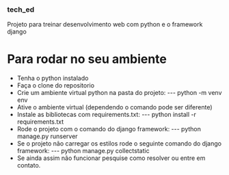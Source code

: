 ### tech_ed
Projeto para treinar desenvolvimento web com python e o framework django
# Para rodar no seu ambiente 
- Tenha o python instalado
- Faça o clone do repositorio
- Crie um ambiente virtual python na pasta do projeto:
--- python -m venv env
- Ative o ambiente virtual (dependendo o comando pode ser diferente)
- Instale as bibliotecas com requirements.txt:
--- python install -r requirements.txt
- Rode o projeto com o comando do django framework:
--- python manage.py runserver
- Se o projeto não carregar os estilos rode o seguinte comando do django framework:
--- python manage.py collectstatic
- Se ainda assim não funcionar pesquise como resolver ou entre em contato.
